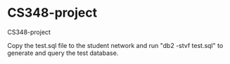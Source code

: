 # CS348-project
CS348-project

Copy the test.sql file to the student network and run "db2 -stvf test.sql" to generate and query the test database.
